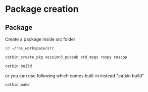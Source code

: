 # Package creation


## Package

Create a package inside src folder

```sh
cd ~/ros_workspace/src
```
```sh
catkin_create_pkg session3_pubsub std_msgs rospy roscpp
```
```sh
catkin build
```
or you can use following which comes built-in instead "catkin build"
```sh
catkin_make
```
